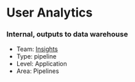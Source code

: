 # User Analytics
### Internal, outputs to data warehouse
* Team: [Insights](./../teams/insights.md)
* Type: pipeline
* Level: Application
* Area: Pipelines
